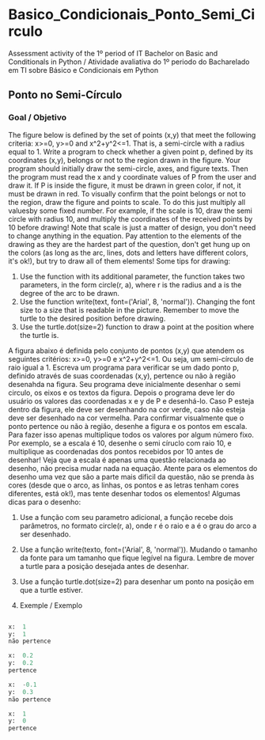 # Basico_Condicionais_Ponto_Semi_Circulo
Assessment activity of the 1º period of IT Bachelor on Basic and Conditionals in Python / Atividade avaliativa do 1º periodo do Bacharelado em TI sobre Básico e Condicionais em Python

## Ponto no Semi-Círculo

### Goal / Objetivo

The figure below is defined by the set of points (x,y) that meet the following criteria: x>=0, y>=0 and x^2+y^2<=1. That is, a semi-circle with a radius equal to 1.
Write a program to check whether a given point p, defined by its coordinates (x,y), belongs or not to the region drawn in the figure. Your program should initially draw the semi-circle, axes, and figure texts. Then the program must read the x and y coordinate values ​​of P from the user and draw it. If P is inside the figure, it must be drawn in green color, if not, it must be drawn in red.
To visually confirm that the point belongs or not to the region, draw the figure and points to scale. To do this just multiply all values ​​by some fixed number. For example, if the scale is 10, draw the semi circle with radius 10, and multiply the coordinates of the received points by 10 before drawing! Note that scale is just a matter of design, you don't need to change anything in the equation.
Pay attention to the elements of the drawing as they are the hardest part of the question, don't get hung up on the colors (as long as the arc, lines, dots and letters have different colors, it's ok!), but try to draw all of them elements!
Some tips for drawing:
1. Use the function with its additional parameter, the function takes two parameters, in the form circle(r, a), where r is the radius and a is the degree of the arc to be drawn.
2. Use the function write(text, font=('Arial', 8, 'normal')). Changing the font size to a size that is readable in the picture. Remember to move the turtle to the desired position before drawing.
3. Use the turtle.dot(size=2) function to draw a point at the position where the turtle is.

A figura abaixo é definida pelo conjunto de pontos (x,y) que atendem os seguintes critérios: x>=0, y>=0 e x^2+y^2<=1. Ou seja, um semi-círculo de raio igual a 1. 
Escreva um programa para verificar se um dado ponto p, definido através de suas coordenadas (x,y), pertence ou não à região desenahda na figura. Seu programa deve inicialmente desenhar o semi circulo, os eixos e os textos da figura. Depois o programa deve ler do usuário os valores das coordenadas x e y de P e desenhá-lo. Caso P esteja dentro da figura, ele deve ser desenhando na cor verde, caso não esteja deve ser desenhado na cor vermelha.
Para confirmar visualmente que o ponto pertence ou não à região, desenhe a figura e os pontos em escala. Para fazer isso apenas multiplique todos os valores por algum número fixo. Por exemplo, se a escala é 10, desenhe o semi círuclo com raio 10, e multiplique as coordenadas dos pontos recebidos por 10 antes de desenhar! Veja que a escala é apenas uma questão relacionada ao desenho, não precisa mudar nada na equação.
Atente para os elementos do desenho uma vez que são a parte mais dificil da questão, não se prenda às cores (desde que o arco, as linhas, os pontos e as letras tenham cores diferentes, está ok!), mas tente desenhar todos os elementos!
Algumas dicas para o desenho:
1. Use a função com seu parametro adicional, a função recebe dois parâmetros, no formato circle(r, a), onde r é o raio e a é o grau do arco a ser desenhado.
2. Use a função write(texto, font=('Arial', 8, 'normal')). Mudando o tamanho da fonte para um tamanho que fique legível na figura. Lembre de mover a turtle para a posição desejada antes de desenhar.
3. Use a função turtle.dot(size=2) para desenhar um ponto na posição em que a turtle estiver.

1. Exemple / Exemplo
```py

x:  1
y:  1
não pertence

x:  0.2
y:  0.2
pertence

x:  -0.1
y:  0.3
não pertence

x:  1
y:  0
pertence
```
